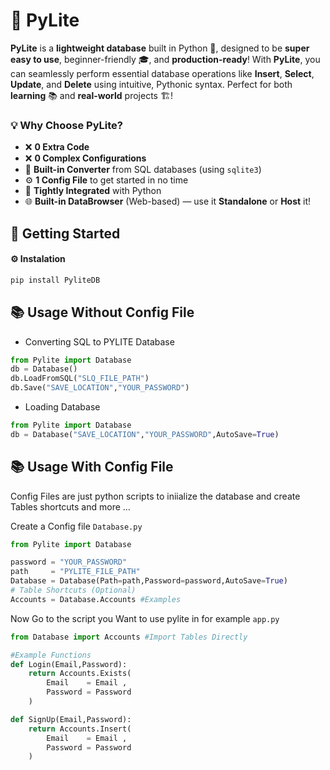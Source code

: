 # 🚀 **PyLite**

**PyLite** is a **lightweight database** built in Python 🐍, designed to be **super easy to use**, beginner-friendly 🎓, and **production-ready**! With **PyLite**, you can seamlessly perform essential database operations like **Insert**, **Select**, **Update**, and **Delete** using intuitive, Pythonic syntax. Perfect for both **learning** 📚 and **real-world** projects 🏗️!

### 💡 **Why Choose PyLite?**

- ❌ **0 Extra Code**
- ❌ **0 Complex Configurations**
- 🔄 **Built-in Converter** from SQL databases (using `sqlite3`)
- ⚙️ **1 Config File** to get started in no time
- 🧠 **Tightly Integrated** with Python
- 🌐 **Built-in DataBrowser** (Web-based) — use it **Standalone** or **Host** it!

## 🚀 **Getting Started**

#### ⚙️ Instalation

```bash
pip install PyliteDB
```

## 📚 Usage Without Config File

- Converting SQL to PYLITE Database

```python
from Pylite import Database
db = Database()
db.LoadFromSQL("SLQ_FILE_PATH")
db.Save("SAVE_LOCATION","YOUR_PASSWORD")
```

- Loading Database

```python
from Pylite import Database
db = Database("SAVE_LOCATION","YOUR_PASSWORD",AutoSave=True)
```

## 📚 Usage With Config File

Config Files are just python scripts to iniialize the database and create Tables shortcuts and more ...

Create a Config file `Database.py`

```python
from Pylite import Database

password = "YOUR_PASSWORD"
path     = "PYLITE_FILE_PATH"
Database = Database(Path=path,Password=password,AutoSave=True)
# Table Shortcuts (Optional)
Accounts = Database.Accounts #Examples
```

Now Go to the script you Want to use pylite in for example `app.py`

```python
from Database import Accounts #Import Tables Directly

#Example Functions
def Login(Email,Password):
    return Accounts.Exists(
        Email    = Email ,
        Password = Password
    )

def SignUp(Email,Password):
    return Accounts.Insert(
        Email    = Email ,
        Password = Password
    )
```
